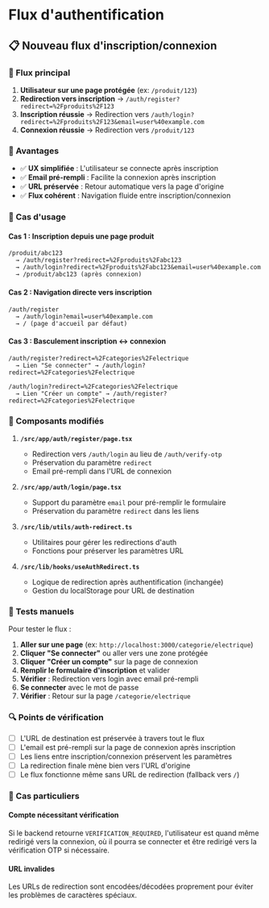 # Flux d'authentification

## 📋 Nouveau flux d'inscription/connexion

### 🔄 Flux principal

1. **Utilisateur sur une page protégée** (ex: `/produit/123`)
2. **Redirection vers inscription** → `/auth/register?redirect=%2Fproduits%2F123`
3. **Inscription réussie** → Redirection vers `/auth/login?redirect=%2Fproduits%2F123&email=user%40example.com`
4. **Connexion réussie** → Redirection vers `/produit/123`

### 🎯 Avantages

- ✅ **UX simplifiée** : L'utilisateur se connecte après inscription
- ✅ **Email pré-rempli** : Facilite la connexion après inscription  
- ✅ **URL préservée** : Retour automatique vers la page d'origine
- ✅ **Flux cohérent** : Navigation fluide entre inscription/connexion

### 📝 Cas d'usage

#### Cas 1 : Inscription depuis une page produit
```
/produit/abc123 
  → /auth/register?redirect=%2Fproduits%2Fabc123
  → /auth/login?redirect=%2Fproduits%2Fabc123&email=user%40example.com
  → /produit/abc123 (après connexion)
```

#### Cas 2 : Navigation directe vers inscription
```
/auth/register 
  → /auth/login?email=user%40example.com
  → / (page d'accueil par défaut)
```

#### Cas 3 : Basculement inscription ↔ connexion
```
/auth/register?redirect=%2Fcategories%2Felectrique
  → Lien "Se connecter" → /auth/login?redirect=%2Fcategories%2Felectrique

/auth/login?redirect=%2Fcategories%2Felectrique  
  → Lien "Créer un compte" → /auth/register?redirect=%2Fcategories%2Felectrique
```

### 🔧 Composants modifiés

1. **`/src/app/auth/register/page.tsx`**
   - Redirection vers `/auth/login` au lieu de `/auth/verify-otp`
   - Préservation du paramètre `redirect`
   - Email pré-rempli dans l'URL de connexion

2. **`/src/app/auth/login/page.tsx`**
   - Support du paramètre `email` pour pré-remplir le formulaire
   - Préservation du paramètre `redirect` dans les liens

3. **`/src/lib/utils/auth-redirect.ts`**
   - Utilitaires pour gérer les redirections d'auth
   - Fonctions pour préserver les paramètres URL

4. **`/src/lib/hooks/useAuthRedirect.ts`**
   - Logique de redirection après authentification (inchangée)
   - Gestion du localStorage pour URL de destination

### 🧪 Tests manuels

Pour tester le flux :

1. **Aller sur une page** (ex: `http://localhost:3000/categorie/electrique`)
2. **Cliquer "Se connecter"** ou aller vers une zone protégée
3. **Cliquer "Créer un compte"** sur la page de connexion
4. **Remplir le formulaire d'inscription** et valider
5. **Vérifier** : Redirection vers login avec email pré-rempli
6. **Se connecter** avec le mot de passe
7. **Vérifier** : Retour sur la page `/categorie/electrique`

### 🔍 Points de vérification

- [ ] L'URL de destination est préservée à travers tout le flux
- [ ] L'email est pré-rempli sur la page de connexion après inscription
- [ ] Les liens entre inscription/connexion préservent les paramètres
- [ ] La redirection finale mène bien vers l'URL d'origine
- [ ] Le flux fonctionne même sans URL de redirection (fallback vers `/`)

### 🚨 Cas particuliers

#### Compte nécessitant vérification
Si le backend retourne `VERIFICATION_REQUIRED`, l'utilisateur est quand même redirigé vers la connexion, où il pourra se connecter et être redirigé vers la vérification OTP si nécessaire.

#### URL invalides
Les URLs de redirection sont encodées/décodées proprement pour éviter les problèmes de caractères spéciaux.
